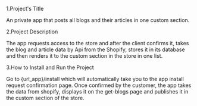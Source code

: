 1.Project's Title

An private app that posts all blogs and their articles in one custom section. 

2.Project Description

The app requests access to the store and after the client confirms it, takes the blog and article data by Api from the Shopify, stores it in its database and then renders it to the custom section in the store in one list. 

3.How to Install and Run the Project

Go to {url_app}/install which will automatically take you to the app install request confirmation page.
Once confirmed by the customer, the app takes the data from shopify, displays it on the get-blogs page and publishes it 
in the custom section of the store. 


